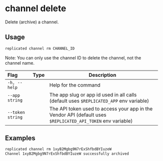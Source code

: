 # channel delete

Delete (archive) a channel.

## Usage
```bash
replicated channel rm CHANNEL_ID
```

Note: You can only use the channel ID to delete the channel, not the channel name.

| Flag                 | Type | Description |
|:----------------------|------|-------------|
| `-h, --help`   |  |          Help for the command |
| `--app string` | |   The app slug or app id used in all calls (default uses `$REPLICATED_APP` env variable) |
| `--token string` | |  The API token used to access your app in the Vendor API (default uses `$REPLICATED_API_TOKEN` env variable) |

## Examples
```bash
replicated channel rm 1xyB2Mgbg9N7rExShfbdBYIuzeW
Channel 1xyB2Mgbg9N7rExShfbdBYIuzeW successfully archived
```

